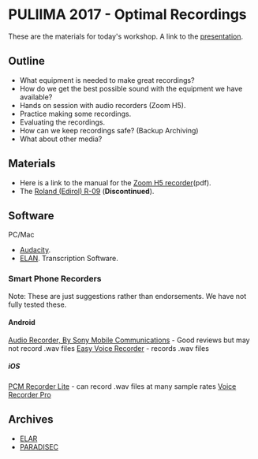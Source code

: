 # PULIIMA 2017 - Optimal Recordings

These are the materials for today's workshop. A link to the [presentation](https://www.dropbox.com/s/wud4g4l6ezxzhjr/Puliima_2017-RUILAudio.pdf?dl=0).

## Outline
- What equipment is needed to make great recordings?
- How do we get the best possible sound with the equipment we have available?
- Hands on session with audio recorders (Zoom H5).
- Practice making some recordings.
- Evaluating the recordings.
- How can we keep recordings safe? (Backup Archiving)
- What about other media?

## Materials

- Here is a link to the manual for the [Zoom H5 recorder](https://www.zoom-na.com/sites/default/files/products/downloads/pdfs/E_H5_0.pdf)(pdf).
- The [Roland (Edirol) R-09](https://static.roland.com/assets/media/pdf/r_09_brochure.pdf) (**Discontinued**).

## Software
PC/Mac
- [Audacity](http://www.audacityteam.org/home/).
- [ELAN](https://tla.mpi.nl/tools/tla-tools/elan/). Transcription Software.

### Smart Phone Recorders 
Note: These are just suggestions rather than endorsements. We have not fully tested these.

#### Android
[Audio Recorder, By Sony Mobile Communications](https://play.google.com/store/apps/details?id=com.sonymobile.androidapp.audiorecorder&hl=en) - Good reviews but may not record .wav files
[Easy Voice Recorder](https://play.google.com/store/apps/details?id=com.coffeebeanventures.easyvoicerecorder&hl=en) - records .wav files

##### iOS
[PCM Recorder Lite](https://itunes.apple.com/us/app/pcm-recorder-lite/id439572045?mt=8) - can record .wav files at many sample rates 
[Voice Recorder Pro](https://itunes.apple.com/us/app/voice-record-pro/id546983235?mt=8)
## Archives

- [ELAR](https://www.soas.ac.uk/elar/)
- [PARADISEC](http://www.paradisec.org.au/)
